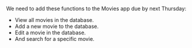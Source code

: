 We need to add these functions to the Movies app due by next Thursday:

- View all movies in the database.
- Add a new movie to the database.
- Edit a movie in the database.
- And search for a specific movie.
